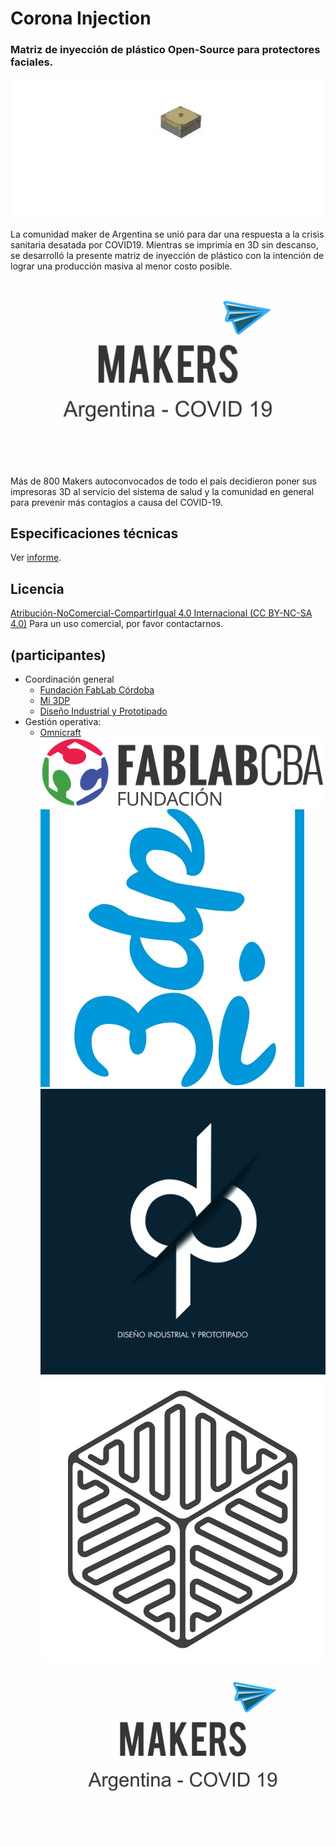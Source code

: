 # Corona Injection
### Matriz de inyección de plástico Open-Source para protectores faciales.

![Despiece](./img/despiece.gif)

La comunidad maker de Argentina se unió para dar una respuesta a la crisis sanitaria desatada por COVID19. Mientras se imprimía en 3D sin descanso, se desarrolló la presente matriz de inyección de plástico con la intención de lograr una producción masiva al menor costo posible.

![Makers Argentina](./img/mkrsArg.jpg)
Más de 800 Makers autoconvocados de todo el país decidieron poner sus impresoras 3D al servicio del sistema de salud y la comunidad en general para prevenir más contagios a causa del COVID-19.

## Especificaciones técnicas
Ver [informe](https://github.com/FabLabCordoba/matrizInyeccionCOVID19/blob/master/Informe.pdf).

## Licencia

[Atribución-NoComercial-CompartirIgual 4.0 Internacional (CC BY-NC-SA 4.0)](https://creativecommons.org/licenses/by-nc-sa/4.0/deed.es)
Para un uso comercial, por favor contactarnos.

## (participantes)
+ Coordinación general
    + [Fundación FabLab Córdoba](http://fablabcordoba.org)
    + [Mi 3DP](www.facebook.com/mi3dp)
    + [Diseño Industrial y Prototipado](mailto:dip3dcba@gmail.com)
+ Gestión operativa:
    + [Omnicraft](https://omnicraft3d.com/)
![FabLab Córdoba](./img/FabLab.jpg)
![Mi 3DP](./img/mi3dp.jpg)
![DIP](./img/dip.jpg)
![Omnicraft](./img/Omnicraft.jpeg)
![Makers Argentina](./img/mkrsArg.jpg)

